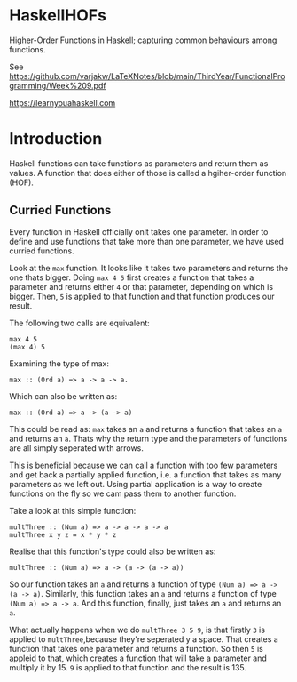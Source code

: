 # HaskellHOFs
Higher-Order Functions in Haskell; capturing common behaviours among functions.

See https://github.com/varjakw/LaTeXNotes/blob/main/ThirdYear/FunctionalProgramming/Week%209.pdf

https://learnyouahaskell.com

# Introduction  
Haskell functions can take functions as parameters and return them as values. A function that does either of those is called a hgiher-order function (HOF). 

## Curried Functions  
Every function in Haskell officially onlt takes one parameter. In order to define and use functions that take more than one parameter, we have used curried functions.

Look at the ```max``` function. It looks like it takes two parameters and returns the one thats bigger. Doing ```max 4 5``` first creates a function that takes a parameter and returns either ```4``` or that parameter, depending on which is bigger. Then, ```5``` is applied to that function and that function produces our result.  

The following two calls are equivalent:
```
max 4 5
(max 4) 5
```

Examining the type of max:  
```
max :: (Ord a) => a -> a -> a.  
```  
Which can also be written as:  
```
max :: (Ord a) => a -> (a -> a)
```  
This could be read as: ```max``` takes an ```a``` and returns a function that takes an ```a``` and returns an ```a```. Thats why the return type and the parameters of functions are all simply seperated with arrows.

This is beneficial because we can call a function with too few parameters and get back a partially applied function, i.e. a function that takes as many parameters as we left out. Using partial application is a way to create functions on the fly so we cam pass them to another function.  
  
Take a look at this simple function:
```
multThree :: (Num a) => a -> a -> a -> a
multThree x y z = x * y * z
```  
Realise that this function's type could also be written as:
```
multThree :: (Num a) => a -> (a -> (a -> a))
```  
So our function takes an ```a``` and returns a function of type ```(Num a) => a -> (a -> a)```. Similarly, this function takes an ```a``` and returns a function of type ```(Num a) => a -> a```. And this function, finally, just takes an ```a``` and returns an ```a```.

What actually happens when we do ```multThree 3 5 9```, is that firstly ```3``` is applied to ```multThree```,because they're seperated y a space. That creates a function that takes one parameter and returns a function. So then ```5``` is appleid to that, which creates a function that will take a parameter and multiply it by 15. ```9``` is applied to that function and the result is 135. 
  
  



